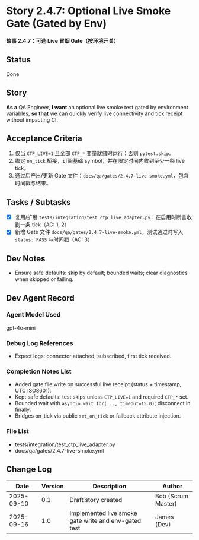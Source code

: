 # Story 2.4.7: Optional Live Smoke Gate (Gated by Env)
**故事 2.4.7：可选 Live 冒烟 Gate（按环境开关）**

## Status
Done

## Story
**As a** QA Engineer,
**I want** an optional live smoke test gated by environment variables,
**so that** we can quickly verify live connectivity and tick receipt without impacting CI.

## Acceptance Criteria
1. 仅当 `CTP_LIVE=1` 且全部 `CTP_*` 变量就绪时运行；否则 `pytest.skip`。
2. 绑定 `on_tick` 桥接，订阅基础 symbol，并在限定时间内收到至少一条 live tick。
3. 通过后产出/更新 Gate 文件：`docs/qa/gates/2.4.7-live-smoke.yml`，包含时间戳与结果。

## Tasks / Subtasks
- [x] 复用/扩展 `tests/integration/test_ctp_live_adapter.py`：在启用时断言收到一条 tick（AC: 1, 2）
- [x] 新增 Gate 文件 `docs/qa/gates/2.4.7-live-smoke.yml`，测试通过时写入 `status: PASS` 与时间戳（AC: 3）

## Dev Notes
- Ensure safe defaults: skip by default; bounded waits; clear diagnostics when skipped or failing.

## Dev Agent Record

### Agent Model Used
gpt-4o-mini

### Debug Log References
- Expect logs: connector attached, subscribed, first tick received.

### Completion Notes List
- Added gate file write on successful live receipt (status + timestamp, UTC ISO8601).
- Kept safe defaults: test skips unless `CTP_LIVE=1` and required `CTP_*` set.
- Bounded wait with `asyncio.wait_for(..., timeout=15.0)`; disconnect in finally.
- Bridges on_tick via public `set_on_tick` or fallback attribute injection.

### File List
- tests/integration/test_ctp_live_adapter.py
- docs/qa/gates/2.4.7-live-smoke.yml

## Change Log
| Date | Version | Description | Author |
|------|---------|-------------|--------|
| 2025-09-10 | 0.1 | Draft story created | Bob (Scrum Master) |
| 2025-09-16 | 1.0 | Implemented live smoke gate write and env-gated test | James (Dev) |
